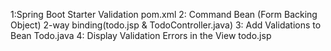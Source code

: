 1:Spring Boot Starter Validation
	pom.xml
2: Command Bean (Form Backing Object)
	2-way binding(todo.jsp & TodoController.java)
3: Add Validations to Bean
	Todo.java
4: Display Validation Errors in the View
	todo.jsp